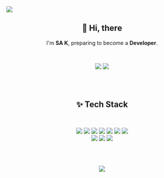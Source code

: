 <img src="https://capsule-render.vercel.app/api?type=waving&color=gradient&height=300&section=header&text=SA%20K,%20Developer&fontSize=50" />
<h2 align="center">👋 Hi, there</h2>
<p align="center">
  I'm <b>SA K</b>, preparing to become a <b>Developer</b>.
</p><br />
<p align="center">
<a href="https://sakang.notion.site/UIUX-react-js-dc24ea3022af4f28b1f49ece849e1ef8" target="_blank" ><img src="https://img.shields.io/badge/notion-000000?style=for-the-badge&logo=notion&logoColor=white" /></a> <a href="mailto:sakang07@gmail.com" target="_blank" ><img src="https://img.shields.io/badge/gmail-EA4335?style=for-the-badge&logo=gmail&logoColor=white" /></a></p><br /><br />

<h2 align="center">✨ Tech Stack</h2>
<br />
<p align="center">
<img src="https://img.shields.io/badge/html-E34F26?style=for-the-badge&logo=html5&logoColor=white" /> <img src="https://img.shields.io/badge/css-1572B6?style=for-the-badge&logo=css3&logoColor=white" /> <img src="https://img.shields.io/badge/javascript-F7DF1E?style=for-the-badge&logo=javascript&logoColor=black" /> <img src="https://img.shields.io/badge/jquery-0769AD?style=for-the-badge&logo=jquery&logoColor=white" /> <img src="https://img.shields.io/badge/Scss-CC6699?style=for-the-badge&logo=Sass&logoColor=white" /> <img src="https://img.shields.io/badge/Node.js-339933?style=for-the-badge&logo=Node.js&logoColor=white" /> <img src="https://img.shields.io/badge/github-181717?style=for-the-badge&logo=github&logoColor=white" /><br />
<img src="https://img.shields.io/badge/photoshop-31A8FF?style=for-the-badge&logo=adobe-photoshop&logoColor=white" /> <img src="https://img.shields.io/badge/illustrator-FF9A00?style=for-the-badge&logo=adobe-Illustrator&logoColor=white" /> <img src="https://img.shields.io/badge/figma-F24E1E?style=for-the-badge&logo=Figma&logoColor=white" /></p><br /><br />

<p align="center">
<a href="https://github.com/sakang07"><img src="https://hits.seeyoufarm.com/api/count/incr/badge.svg?url=https%3A%2F%2Fgithub.com%2Fsakang07&count_bg=%23B857E9&title_bg=%23454549&icon=&icon_color=%23E7E7E7&title=HITS&edge_flat=true"/></a>
</p>

<!--
**sakang07/sakang07** is a ✨ _special_ ✨ repository because its `README.md` (this file) appears on your GitHub profile.

Here are some ideas to get you started:

- 🔭 I’m currently working on ...
- 🌱 I’m currently learning ...
- 👯 I’m looking to collaborate on ...
- 🤔 I’m looking for help with ...
- 💬 Ask me about ...
- 📫 How to reach me: ...
- 😄 Pronouns: ...
- ⚡ Fun fact: ...
-->
